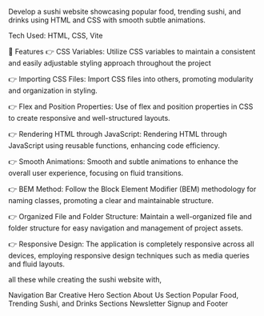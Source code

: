 Develop a sushi website showcasing popular food, trending sushi, and drinks using HTML and CSS with smooth subtle animations.

Tech Used: HTML, CSS, Vite

🔋 Features
👉 CSS Variables: Utilize CSS variables to maintain a consistent and easily adjustable styling approach throughout the project

👉 Importing CSS Files: Import CSS files into others, promoting modularity and organization in styling.

👉 Flex and Position Properties: Use of flex and position properties in CSS to create responsive and well-structured layouts.

👉 Rendering HTML through JavaScript: Rendering HTML through JavaScript using reusable functions, enhancing code efficiency.

👉 Smooth Animations: Smooth and subtle animations to enhance the overall user experience, focusing on fluid transitions.

👉 BEM Method: Follow the Block Element Modifier (BEM) methodology for naming classes, promoting a clear and maintainable structure.

👉 Organized File and Folder Structure: Maintain a well-organized file and folder structure for easy navigation and management of project assets.

👉 Responsive Design: The application is completely responsive across all devices, employing responsive design techniques such as media queries and fluid layouts.

all these while creating the sushi website with,

Navigation Bar
Creative Hero Section
About Us Section
Popular Food, Trending Sushi, and Drinks Sections
Newsletter Signup and Footer
